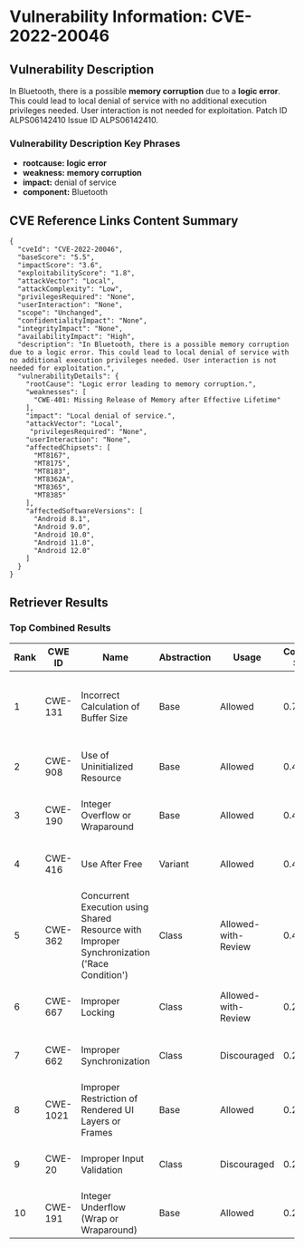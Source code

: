 # Vulnerability Information: CVE-2022-20046

## Vulnerability Description
In Bluetooth, there is a possible **memory corruption** due to a **logic error**. This could lead to local denial of service with no additional execution privileges needed. User interaction is not needed for exploitation. Patch ID ALPS06142410 Issue ID ALPS06142410.

### Vulnerability Description Key Phrases
- **rootcause:** **logic error**
- **weakness:** **memory corruption**
- **impact:** denial of service
- **component:** Bluetooth

## CVE Reference Links Content Summary
```
{
  "cveId": "CVE-2022-20046",
  "baseScore": "5.5",
  "impactScore": "3.6",
  "exploitabilityScore": "1.8",
  "attackVector": "Local",
  "attackComplexity": "Low",
  "privilegesRequired": "None",
  "userInteraction": "None",
  "scope": "Unchanged",
  "confidentialityImpact": "None",
  "integrityImpact": "None",
  "availabilityImpact": "High",
  "description": "In Bluetooth, there is a possible memory corruption due to a logic error. This could lead to local denial of service with no additional execution privileges needed. User interaction is not needed for exploitation.",
  "vulnerabilityDetails": {
    "rootCause": "Logic error leading to memory corruption.",
    "weaknesses": [
      "CWE-401: Missing Release of Memory after Effective Lifetime"
    ],
    "impact": "Local denial of service.",
    "attackVector": "Local",
     "privilegesRequired": "None",
    "userInteraction": "None",
    "affectedChipsets": [
      "MT8167",
      "MT8175",
      "MT8183",
      "MT8362A",
      "MT8365",
      "MT8385"
    ],
    "affectedSoftwareVersions": [
      "Android 8.1",
      "Android 9.0",
      "Android 10.0",
      "Android 11.0",
      "Android 12.0"
    ]
  }
}
```

## Retriever Results

### Top Combined Results

| Rank | CWE ID | Name | Abstraction | Usage | Combined Score | Retrievers | Individual Scores |
|------|--------|------|-------------|-------|---------------|------------|-------------------|
| 1 | CWE-131 | Incorrect Calculation of Buffer Size | Base | Allowed | 0.7626 | dense, sparse, graph | dense: 0.533, sparse: 0.405, graph: 0.739 |
| 2 | CWE-908 | Use of Uninitialized Resource | Base | Allowed | 0.4900 | dense, sparse | dense: 0.518, sparse: 0.403 |
| 3 | CWE-190 | Integer Overflow or Wraparound | Base | Allowed | 0.4741 | dense, sparse | dense: 0.521, sparse: 0.373 |
| 4 | CWE-416 | Use After Free | Variant | Allowed | 0.4446 | dense, sparse | dense: 0.525, sparse: 0.382 |
| 5 | CWE-362 | Concurrent Execution using Shared Resource with Improper Synchronization ('Race Condition') | Class | Allowed-with-Review | 0.4233 | dense, sparse, graph | dense: 0.526, sparse: 0.407, graph: 0.629 |
| 6 | CWE-667 | Improper Locking | Class | Allowed-with-Review | 0.2915 | dense, sparse | dense: 0.514, sparse: 0.418 |
| 7 | CWE-662 | Improper Synchronization | Class | Discouraged | 0.2471 | sparse, graph | sparse: 0.395, graph: 0.911 |
| 8 | CWE-1021 | Improper Restriction of Rendered UI Layers or Frames | Base | Allowed | 0.2087 | sparse | sparse: 0.365 |
| 9 | CWE-20 | Improper Input Validation | Class | Discouraged | 0.2086 | dense, sparse | dense: 0.514, sparse: 0.365 |
| 10 | CWE-191 | Integer Underflow (Wrap or Wraparound) | Base | Allowed | 0.2071 | sparse | sparse: 0.362 |

